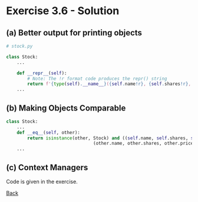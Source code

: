 # Exercise 3.6 - Solution

## (a) Better output for printing objects

```python
# stock.py

class Stock:
    ...

    def __repr__(self):
        # Note: The !r format code produces the repr() string
        return f'{type(self).__name__}({self.name!r}, {self.shares!r}, {self.price!r})'
    ...
```

## (b) Making Objects Comparable

```python
class Stock:
    ...
    def __eq__(self, other):
        return isinstance(other, Stock) and ((self.name, self.shares, self.price) ==
                                 (other.name, other.shares, other.price))
    ...
```

## (c) Context Managers

Code is given in the exercise.



[Back](ex3_6.md)

